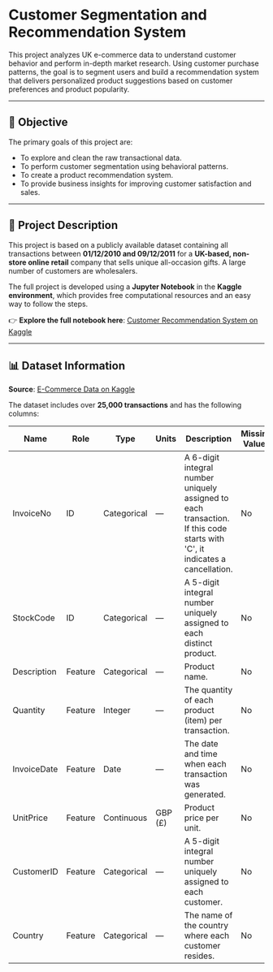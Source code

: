 # Customer Segmentation and Recommendation System

This project analyzes UK e-commerce data to understand customer behavior and perform in-depth market research. Using customer purchase patterns, the goal is to segment users and build a recommendation system that delivers personalized product suggestions based on customer preferences and product popularity.

---

## 📌 Objective

The primary goals of this project are:

- To explore and clean the raw transactional data.
- To perform customer segmentation using behavioral patterns.
- To create a product recommendation system.
- To provide business insights for improving customer satisfaction and sales.

---

## 📂 Project Description

This project is based on a publicly available dataset containing all transactions between **01/12/2010 and 09/12/2011** for a **UK-based, non-store online retail** company that sells unique all-occasion gifts. A large number of customers are wholesalers.

The full project is developed using a **Jupyter Notebook** in the **Kaggle environment**, which provides free computational resources and an easy way to follow the steps.

👉 **Explore the full notebook here**: [Customer Recommendation System on Kaggle](https://www.kaggle.com/code/tusharbaweja/customer-recommendation-system)

---

## 📊 Dataset Information

**Source**: [E-Commerce Data on Kaggle](https://www.kaggle.com/datasets/carrie1/ecommerce-data)

The dataset includes over **25,000 transactions** and has the following columns:

| Name        | Role    | Type        | Units    | Description                                                                                   | Missing Values |
|-------------|---------|-------------|----------|-----------------------------------------------------------------------------------------------|----------------|
| InvoiceNo   | ID      | Categorical | —        | A 6-digit integral number uniquely assigned to each transaction. If this code starts with 'C', it indicates a cancellation. | No             |
| StockCode   | ID      | Categorical | —        | A 5-digit integral number uniquely assigned to each distinct product.                         | No             |
| Description | Feature | Categorical | —        | Product name.                                                                                 | No             |
| Quantity    | Feature | Integer     | —        | The quantity of each product (item) per transaction.                                          | No             |
| InvoiceDate | Feature | Date        | —        | The date and time when each transaction was generated.                                        | No             |
| UnitPrice   | Feature | Continuous  | GBP (£)  | Product price per unit.                                                                       | No             |
| CustomerID  | Feature | Categorical | —        | A 5-digit integral number uniquely assigned to each customer.                                 | No             |
| Country     | Feature | Categorical | —        | The name of the country where each customer resides.                                          | No             |


